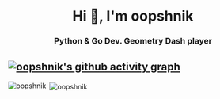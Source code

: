 
<h1 align="center">Hi 👋, I'm oopshnik</h1>
<h3 align="center">Python & Go Dev. Geometry Dash player</h3>

## [![oopshnik's github activity graph](https://github-readme-activity-graph.vercel.app/graph?username=oopshnik&theme=github-compact)](https://github.com/ashutosh00710/github-readme-activity-graph)
<p align="left">
</p>

<p><img align="left" src="https://github-readme-stats.vercel.app/api/top-langs?username=oopshnik&show_icons=true&locale=en&layout=compact" alt="oopshnik" /></p>
<p>&nbsp;<img align="center" src="https://github-readme-stats.vercel.app/api?username=oopshnik&show_icons=true&locale=en" alt="oopshnik" /></p>
